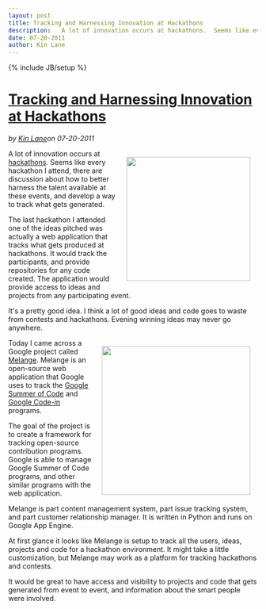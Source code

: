---layout: posttitle: Tracking and Harnessing Innovation at Hackathonsdescription:   A lot of innovation occurs at hackathons.  Seems like every hackathon I attend, there are discussion about how to better harness the talent available at these events, and develop a way to track what gets generated.  The last hackathon I attended one of the ideas pitched was actually a web application that tracks what gets produced at hackathons.  It would track the participants, and provide repositories for any code created.  The application would provide access to ideas and projects from any participating event.  It's a pretty good idea.  I think a lot of good ideas and code goes to waste from contests and hackathons.  Evening winning ideas may never go anywhere.  Today I came across a Google project called Melange.date: 07-20-2011author: Kin Lane---{% include JB/setup %}<h1 class="title"><a href="#" rel="bookmark" title="Tracking and Harnessing Innovation at Hackathons">Tracking and Harnessing Innovation at Hackathons</a></h1><i><span class="small">by</span> <a href="https://plus.google.com/106460238807821851374" rel="author">Kin Lane</a><span class="small">on</span> <span class="post-date">07-20-2011</span></i><p></p><img style="padding: 15px;" src="http://kinlane-productions.s3.amazonaws.com/api-evangelist/melange/melange-blue-500px.png" alt="" width="250" align="right" />A lot of innovation occurs at <a title="hackathons" href="http://www.apievangelist.com/hackathons-and-contests.php">hackathons</a>. Seems like every hackathon I attend, there are discussion about how to better harness the talent available at these events, and develop a way to track what gets generated.<p></p>
The last hackathon I attended one of the ideas pitched was actually a web application that tracks what gets produced at hackathons. It would track the participants, and provide repositories for any code created. The application would provide access to ideas and projects from any participating event.<p></p>
It's a pretty good idea. I think a lot of good ideas and code goes to waste from contests and hackathons. Evening winning ideas may never go anywhere.<p></p>
<img style="padding: 15px;" src="http://kinlane-productions.s3.amazonaws.com/api-evangelist/hackathon.jpg" alt="" width="300" align="right" />Today I came across a Google project called <a title="Melange" href="http://code.google.com/p/soc/">Melange</a>. Melange is an open-source web application that Google uses to track the <a title="Google Summer of Code" href="http://www.google-melange.com/gsoc/homepage/google/gsoc2011">Google Summer of Code</a> and <a title="Google Code-In" href="http://code.google.com/opensource/gci/2010-11/index.html">Google Code-in</a> programs.<p></p>
The goal of the project is to create a framework for tracking open-source contribution programs. Google is able to manage Google Summer of Code programs, and other similar programs with the web application.<p></p>
Melange is part content management system, part issue tracking system, and part customer relationship manager. It is written in Python and runs on Google App Engine.<p></p>
At first glance it looks like Melange is setup to track all the users, ideas, projects and code for a hackathon environment. It might take a little customization, but Melange may work as a platform for tracking hackathons and contests.<p></p>
It would be great to have access and visibility to projects and code that gets generated from event to event, and information about the smart people were involved.
